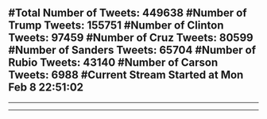 #Total Number of Tweets: 449638 
#Number of Trump Tweets: 155751
#Number of Clinton Tweets: 97459
#Number of Cruz Tweets: 80599
#Number of Sanders Tweets: 65704
#Number of Rubio Tweets: 43140
#Number of Carson Tweets: 6988
#Current Stream Started at Mon Feb  8 22:51:02
---
---
---
